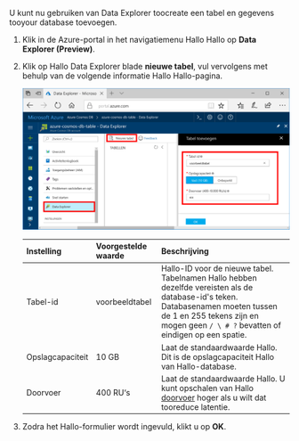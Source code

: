 U kunt nu gebruiken van Data Explorer toocreate een tabel en gegevens tooyour database toevoegen. 

1. Klik in de Azure-portal in het navigatiemenu Hallo Hallo op **Data Explorer (Preview)**. 
2. Klik op Hallo Data Explorer blade **nieuwe tabel**, vul vervolgens met behulp van de volgende informatie Hallo Hallo-pagina.

    ![Data Explorer in hello Azure-portal](./media/cosmos-db-create-table/azure-cosmosdb-data-explorer.png)

    Instelling|Voorgestelde waarde|Beschrijving
    ---|---|---
    Tabel-id|voorbeeldtabel|Hallo-ID voor de nieuwe tabel. Tabelnamen Hallo hebben dezelfde vereisten als de database-id's teken. Databasenamen moeten tussen de 1 en 255 tekens zijn en mogen geen `/ \ # ?` bevatten of eindigen op een spatie.
    Opslagcapaciteit| 10 GB|Laat de standaardwaarde Hallo. Dit is de opslagcapaciteit Hallo van Hallo-database.
    Doorvoer|400 RU‘s|Laat de standaardwaarde Hallo. U kunt opschalen van Hallo [doorvoer](../articles/cosmos-db/request-units.md) hoger als u wilt dat tooreduce latentie.

3. Zodra het Hallo-formulier wordt ingevuld, klikt u op **OK**.
